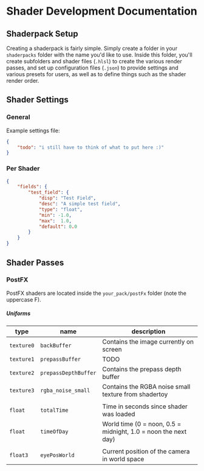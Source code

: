 # Shader Development Documentation

## Shaderpack Setup
Creating a shaderpack is fairly simple.
Simply create a folder in your `shaderpacks` folder with the name you'd like to use.
Inside this folder, you'll create subfolders and shader files (`.hlsl`) to create the various render passes, and set up configuration files (`.json`) to provide settings and various presets for users, as well as to define things such as the shader render order.

## Shader Settings
### General
<TODO> Example settings file:
```json
{
    "todo": "i still have to think of what to put here :)"
}
```

### Per Shader
```json
{
    "fields": {
        "test_field": {
            "disp": "Test Field",
            "desc": "A simple test field",
            "type": "float",
            "min": -1.0,
            "max":  1.0,
            "default": 0.0
        }
    }
}
```

## Shader Passes
### PostFX
PostFX shaders are located inside the `your_pack/postFx` folder (note the uppercase F).

##### Uniforms
type | name | description
-----|------|------------
`texture0` | `backBuffer` | Contains the image currently on screen
`texture1` | `prepassBuffer` | TODO
`texture2` | `prepassDepthBuffer` | Contains the prepass depth buffer
`texture3` | `rgba_noise_small` | Contains the RGBA noise small texture from shadertoy
 | | |
`float` | `totalTime` | Time in seconds since shader was loaded
`float` | `timeOfDay` | World time (0 = noon, 0.5 = midnight, 1.0 = noon the next day)
 | | |
`float3` | `eyePosWorld` | Current position of the camera in world space
